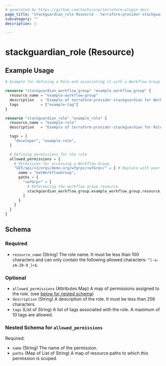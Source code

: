 ```yaml
---
# generated by https://github.com/hashicorp/terraform-plugin-docs
page_title: "stackguardian_role Resource - terraform-provider-stackguardian"
subcategory: ""
description: |-

---
```


# stackguardian_role (Resource)

## Example Usage

```terraform
# Example for defining a Role and associating it with a Workflow Group in StackGuardian

resource "stackguardian_workflow_group" "example_workflow_group" {
  resource_name = "example-workflow-group"
  description   = "Example of terraform-provider-stackguardian for Workflow Group"
  tags          = ["example-tag"]
}

resource "stackguardian_role" "example_role" {
  resource_name = "example-role"
  description   = "Example of terraform-provider-stackguardian for Role"

  tags = [
    "developer", "example-role",
  ]

  # Defining permissions for the role
  allowed_permissions = {
    # Permission for accessing a Workflow Group
    "GET/api/v1/orgs/demo-org/wfgrps/<wfGrp>/" = { # Replace with your organization name
      name = "GetWorkflowGroup",
      paths = {
        "<wfGrp>" = [
          # Referencing the workflow group resource
          stackguardian_workflow_group.example_workflow_group.resource_name
        ]
      }
    }
  }
}
```

<!-- schema generated by tfplugindocs -->
## Schema

### Required

- `resource_name` (String) The role name. It must be less than 100 characters and can only contain the following allowed characters: `^[-a-zA-Z0-9_]+$`.

### Optional

- `allowed_permissions` (Attributes Map) A map of permissions assigned to the role. (see [below for nested schema](#nestedatt--allowed_permissions))
- `description` (String) A description of the role. It must be less than 256 characters.
- `tags` (List of String) A list of tags associated with the role. A maximum of 10 tags are allowed.

<a id="nestedatt--allowed_permissions"></a>
### Nested Schema for `allowed_permissions`

Required:

- `name` (String) The name of the permission.
- `paths` (Map of List of String) A map of resource paths to which this permission is scoped.



